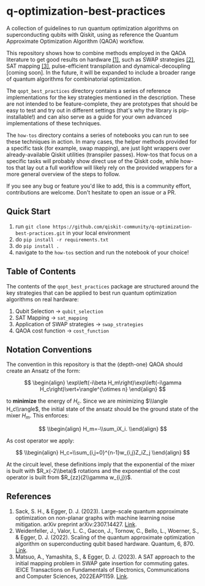 # q-optimization-best-practices

A collection of guidelines to run quantum optimization algorithms on superconducting qubits with Qiskit,
using as reference the Quantum Approximate Optimization Algorithm (QAOA) workflow.

This repository shows how to combine methods employed in the QAOA literature to get good results on hardware [[1]](https://arxiv.org/abs/2307.14427), 
such as SWAP strategies [[2]](https://arxiv.org/abs/2202.03459), 
SAT mapping [[3]](https://arxiv.org/abs/2212.05666), 
pulse-efficient transpilation and dynamical-decoupling [coming soon]. In the future, it will be expanded 
to include a broader range of quantum algorithms for combinatorial optimization.

The `qopt_best_practices` directory contains a series of reference implementations for the key 
strategies mentioned in the description. These are not intended to be feature-complete, they are
prototypes that should be easy to test and try out in different settings 
(that's why the library is pip-installable!) and can also serve as a guide for your 
own advanced implementations of these techniques. 

The `how-tos` directory contains a series of notebooks you can run to see these techniques in action.
In many cases, the helper methods provided for a specific task (for example, swap mapping), are just 
light wrappers over already-available Qiskit utilities (transpiler passes). How-tos that focus 
on a specific tasks will probably show direct use of the Qiskit code, while how-tos that lay out a full
workflow will likely rely on the provided wrappers for a more general overview of the steps to follow.


If you see any bug or feature you'd like to add, this is a community effort, contributions are welcome.
Don't hesitate to open an issue or a PR. 

## Quick Start

1. run `git clone https://github.com/qiskit-community/q-optimization-best-practices.git` in your local environment
2. do `pip install -r requirements.txt`
3. do `pip install .`
4. navigate to the `how-tos` section and run the notebook of your choice!


## Table of Contents

The contents of the `qopt_best_practices` package are structured around the key strategies that 
can be applied to best run quantum optimization algorithms on real hardware:

1. Qubit Selection -> `qubit_selection`
2. SAT Mapping -> `sat_mapping`
3. Application of SWAP strategies -> `swap_strategies`
4. QAOA cost function -> `cost_function`

## Notation Conventions

The convention in this repository is that the (depth-one) QAOA should create an Ansatz of the form:

$$
\begin{align}
\exp\left(-i\beta H_m\right)\exp\left(-i\gamma H_c\right)\vert+\rangle^{\otimes n}
\end{align}
$$

to **minimize** the energy of $H_c$. Since we are minimizing $\\langle H_c\\rangle$, 
the initial state of the ansatz should be the ground state of the mixer $H_m$. This enforces:

$$
\\begin{align}
H_m=-\\sum_iX_i.
\\end{align}
$$

As cost operator we apply:

$$
\\begin{align}
H_c=\\sum_{i,j=0}^{n-1}w_{i,j}Z_iZ_j
\\end{align}
$$

At the circuit level, these definitions imply that the exponential of the mixer is built 
with $R_x(-2\\beta)$ rotations and the exponential of the cost operator is built from $R_{zz}(2\\gamma w_{i,j})$.


## References
1. Sack, S. H., & Egger, D. J. (2023). Large-scale quantum approximate optimization on non-planar graphs with machine learning noise mitigation. arXiv preprint arXiv:2307.14427. [Link](https://arxiv.org/pdf/2307.14427.pdf).
2. Weidenfeller, J., Valor, L. C., Gacon, J., Tornow, C., Bello, L., Woerner, S., & Egger, D. J. (2022). Scaling of the quantum approximate optimization algorithm on superconducting qubit based hardware. Quantum, 6, 870. [Link](https://arxiv.org/abs/2202.03459).
3. Matsuo, A., Yamashita, S., & Egger, D. J. (2023). A SAT approach to the initial mapping problem in SWAP gate insertion for commuting gates. IEICE Transactions on Fundamentals of Electronics, Communications and Computer Sciences, 2022EAP1159. [Link](https://arxiv.org/abs/2212.05666).
